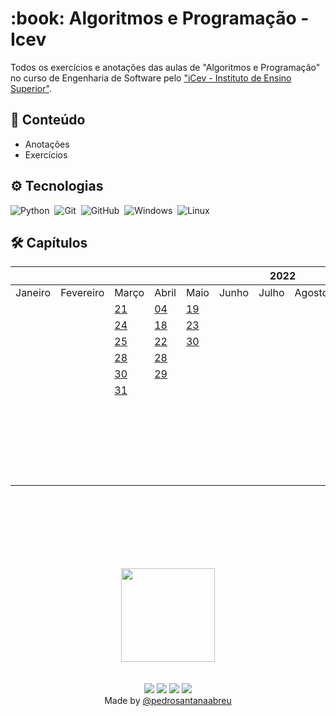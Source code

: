 <h1 align="left">:book: Algoritmos e Programação - Icev</h1>

Todos os exercícios e anotações das aulas de "Algoritmos e Programação" no curso de Engenharia de Software pelo ["iCev - Instituto de Ensino Superior"](https://www.somosicev.com/).
## 📕 Conteúdo
- Anotações
- Exercícios

## :gear: Tecnologias
![Python](https://img.shields.io/badge/Python-3776AB?style=for-the-badge&logo=python&logoColor=white)&nbsp;
![Git](https://img.shields.io/badge/Git-E34F26?style=for-the-badge&logo=git&logoColor=white)&nbsp;
![GitHub](https://img.shields.io/badge/GitHub-100000?style=for-the-badge&logo=github&logoColor=white)&nbsp;
![Windows](https://img.shields.io/badge/Windows-017AD7?style=for-the-badge&logo=windows&logoColor=white)&nbsp;
![Linux](	https://img.shields.io/badge/Linux-E34F26?style=for-the-badge&logo=linux&logoColor=black)&nbsp;

## 🛠 Capítulos
<table>
  <thead>
    <tr>
      <th class="tg-c3ow" colspan="12">2022</th>
    </tr>
  </thead>
  <tbody>
    <tr>
      <td class="tg-c3ow">Janeiro</td>
      <td class="tg-0pky">Fevereiro</td>
      <td class="tg-0pky">Março</td>
      <td class="tg-0pky">Abril</td>
      <td class="tg-0pky">Maio</td>
      <td class="tg-0pky">Junho</td>
      <td class="tg-0pky">Julho</td>
      <td class="tg-0pky">Agosto</td>
      <td class="tg-0pky">Setembro</td>
      <td class="tg-0pky">Outubro</td>
      <td class="tg-0pky">Novembro</td>
      <td class="tg-0pky">Dezembro</td>
    </tr>
    <tr>
      <td class="tg-c3ow"></td>
      <td class="tg-0pky"></td>
      <td class="tg-0pky"><a href="https://rebrand.ly/ul2hf22" target="_blank" rel="noopener noreferrer">21</a></td>
      <td class="tg-0pky"><a href="https://rebrand.ly/zqnwkh2" target="_blank" rel="noopener noreferrer">04</a></td>
      <td class="tg-0pky"><a href="https://rebrand.ly/78poj16" target="_blank" rel="noopener noreferrer">19</a></td>
      <td class="tg-0pky"></td>
      <td class="tg-0pky"></td>
      <td class="tg-0pky"></td>
      <td class="tg-0pky"></td>
      <td class="tg-0pky"></td>
      <td class="tg-0pky"></td>
      <td class="tg-0pky"></td>
    </tr>
    <tr>
      <td class="tg-c3ow"></td>
      <td class="tg-0pky"></td>
      <td class="tg-y02l"><a href="https://rebrand.ly/hbuytvt" target="_blank" rel="noopener noreferrer">24</a></td>
      <td class="tg-y02l"><a href="https://rebrand.ly/b67dxtg" target="_blank" rel="noopener noreferrer">18</a></td>
      <td class="tg-y02l"><a href="https://rebrand.ly/kh9d8sg" target="_blank" rel="noopener noreferrer">23</a></td>
      <td class="tg-0pky"></td>
      <td class="tg-0pky"></td>
      <td class="tg-0pky"></td>
      <td class="tg-0pky"></td>
      <td class="tg-0pky"></td>
      <td class="tg-0pky"></td>
      <td class="tg-0pky"></td>
    </tr>
    <tr>
      <td class="tg-c3ow"></td>
      <td class="tg-0pky"></td>
      <td class="tg-y02l"><a href="https://rebrand.ly/4feuea5" target="_blank" rel="noopener noreferrer">25</a></td>
      <td class="tg-y02l"><a href="https://rebrand.ly/2nowbnf" target="_blank" rel="noopener noreferrer">22</a></td>
      <td class="tg-y02l"><a href="https://rb.gy/anzpcj" target="_blank" rel="noopener noreferrer">30</a></td>
      <td class="tg-0pky"></td>
      <td class="tg-0pky"></td>
      <td class="tg-0pky"></td>
      <td class="tg-0pky"></td>
      <td class="tg-0pky"></td>
      <td class="tg-0pky"></td>
      <td class="tg-0pky"></td>
    </tr>
    <tr>
      <td class="tg-c3ow"></td>
      <td class="tg-0pky"></td>
      <td class="tg-y02l"><a href="https://rebrand.ly/vbo4a71" target="_blank" rel="noopener noreferrer">28</a></td>
      <td class="tg-y02l"><a href="https://rebrand.ly/kz36r0k" target="_blank" rel="noopener noreferrer">28</a></td>
      <td class="tg-0pky"></td>
      <td class="tg-0pky"></td>
      <td class="tg-0pky"></td>
      <td class="tg-0pky"></td>
      <td class="tg-0pky"></td>
      <td class="tg-0pky"></td>
      <td class="tg-0pky"></td>
      <td class="tg-0pky"></td>
    </tr>
    <tr>
      <td class="tg-c3ow"></td>
      <td class="tg-0pky"></td>
      <td class="tg-y02l"><a href="https://rebrand.ly/4d30ce" target="_blank" rel="noopener noreferrer">30</a></td>
      <td class="tg-y02l"><a href="https://rebrand.ly/nfq2u7k" target="_blank" rel="noopener noreferrer">29</a></td>
      <td class="tg-0pky"></td>
      <td class="tg-0pky"></td>
      <td class="tg-0pky"></td>
      <td class="tg-0pky"></td>
      <td class="tg-0pky"></td>
      <td class="tg-0pky"></td>
      <td class="tg-0pky"></td>
      <td class="tg-0pky"></td>
    </tr>
    <tr>
      <td class="tg-c3ow"></td>
      <td class="tg-0pky"></td>
      <td class="tg-y02l"><a href="https://rebrand.ly/61seo2x" target="_blank" rel="noopener noreferrer">31</a></td>
      <td class="tg-0pky"></td>
      <td class="tg-0pky"></td>
      <td class="tg-0pky"></td>
      <td class="tg-0pky"></td>
      <td class="tg-0pky"></td>
      <td class="tg-0pky"></td>
      <td class="tg-0pky"></td>
      <td class="tg-0pky"></td>
      <td class="tg-0pky"></td>
    </tr>
    <tr>
      <td class="tg-c3ow"></td>
      <td class="tg-0pky"></td>
      <td class="tg-0pky"></td>
      <td class="tg-0pky"></td>
      <td class="tg-0pky"></td>
      <td class="tg-0pky"></td>
      <td class="tg-0pky"></td>
      <td class="tg-0pky"></td>
      <td class="tg-0pky"></td>
      <td class="tg-0pky"></td>
      <td class="tg-0pky"></td>
      <td class="tg-0pky"></td>
    </tr>
    <tr>
      <td class="tg-c3ow"></td>
      <td class="tg-0pky"></td>
      <td class="tg-0pky"></td>
      <td class="tg-0pky"></td>
      <td class="tg-0pky"></td>
      <td class="tg-0pky"></td>
      <td class="tg-0pky"></td>
      <td class="tg-0pky"></td>
      <td class="tg-0pky"></td>
      <td class="tg-0pky"></td>
      <td class="tg-0pky"></td>
      <td class="tg-0pky"></td>
    </tr>
    <tr>
      <td class="tg-c3ow"></td>
      <td class="tg-0pky"></td>
      <td class="tg-0pky"></td>
      <td class="tg-0pky"></td>
      <td class="tg-0pky"></td>
      <td class="tg-0pky"></td>
      <td class="tg-0pky"></td>
      <td class="tg-0pky"></td>
      <td class="tg-0pky"></td>
      <td class="tg-0pky"></td>
      <td class="tg-0pky"></td>
      <td class="tg-0pky"></td>
    </tr>
    <tr>
      <td class="tg-c3ow"></td>
      <td class="tg-0pky"></td>
      <td class="tg-0pky"></td>
      <td class="tg-0pky"></td>
      <td class="tg-0pky"></td>
      <td class="tg-0pky"></td>
      <td class="tg-0pky"></td>
      <td class="tg-0pky"></td>
      <td class="tg-0pky"></td>
      <td class="tg-0pky"></td>
      <td class="tg-0pky"></td>
      <td class="tg-0pky"></td>
    </tr>
    <tr>
      <td class="tg-c3ow"></td>
      <td class="tg-0pky"></td>
      <td class="tg-0pky"></td>
      <td class="tg-0pky"></td>
      <td class="tg-0pky"></td>
      <td class="tg-0pky"></td>
      <td class="tg-0pky"></td>
      <td class="tg-0pky"></td>
      <td class="tg-0pky"></td>
      <td class="tg-0pky"></td>
      <td class="tg-0pky"></td>
      <td class="tg-0pky"></td>
    </tr>
    <tr>
      <td class="tg-c3ow"></td>
      <td class="tg-0pky"></td>
      <td class="tg-0pky"></td>
      <td class="tg-0pky"></td>
      <td class="tg-0pky"></td>
      <td class="tg-0pky"></td>
      <td class="tg-0pky"></td>
      <td class="tg-0pky"></td>
      <td class="tg-0pky"></td>
      <td class="tg-0pky"></td>
      <td class="tg-0pky"></td>
      <td class="tg-0pky"></td>
    </tr>
    <tr>
      <td class="tg-c3ow"></td>
      <td class="tg-0pky"></td>
      <td class="tg-0pky"></td>
      <td class="tg-0pky"></td>
      <td class="tg-0pky"></td>
      <td class="tg-0pky"></td>
      <td class="tg-0pky"></td>
      <td class="tg-0pky"></td>
      <td class="tg-0pky"></td>
      <td class="tg-0pky"></td>
      <td class="tg-0pky"></td>
      <td class="tg-0pky"></td>
    </tr>
    <tr>
      <td class="tg-c3ow"></td>
      <td class="tg-0pky"></td>
      <td class="tg-0pky"></td>
      <td class="tg-0pky"></td>
      <td class="tg-0pky"></td>
      <td class="tg-0pky"></td>
      <td class="tg-0pky"></td>
      <td class="tg-0pky"></td>
      <td class="tg-0pky"></td>
      <td class="tg-0pky"></td>
      <td class="tg-0pky"></td>
      <td class="tg-0pky"></td>
    </tr>
    <tr>
      <td class="tg-c3ow"></td>
      <td class="tg-0pky"></td>
      <td class="tg-0pky"></td>
      <td class="tg-0pky"></td>
      <td class="tg-0pky"></td>
      <td class="tg-0pky"></td>
      <td class="tg-0pky"></td>
      <td class="tg-0pky"></td>
      <td class="tg-0pky"></td>
      <td class="tg-0pky"></td>
      <td class="tg-0pky"></td>
      <td class="tg-0pky"></td>
    </tr>
    <tr>
      <td class="tg-c3ow"></td>
      <td class="tg-0pky"></td>
      <td class="tg-0pky"></td>
      <td class="tg-0pky"></td>
      <td class="tg-0pky"></td>
      <td class="tg-0pky"></td>
      <td class="tg-0pky"></td>
      <td class="tg-0pky"></td>
      <td class="tg-0pky"></td>
      <td class="tg-0pky"></td>
      <td class="tg-0pky"></td>
      <td class="tg-0pky"></td>
    </tr>
    <tr>
      <td class="tg-c3ow"></td>
      <td class="tg-0pky"></td>
      <td class="tg-0pky"></td>
      <td class="tg-0pky"></td>
      <td class="tg-0pky"></td>
      <td class="tg-0pky"></td>
      <td class="tg-0pky"></td>
      <td class="tg-0pky"></td>
      <td class="tg-0pky"></td>
      <td class="tg-0pky"></td>
      <td class="tg-0pky"></td>
      <td class="tg-0pky"></td>
    </tr>
    <tr>
      <td class="tg-c3ow"></td>
      <td class="tg-0pky"></td>
      <td class="tg-0pky"></td>
      <td class="tg-0pky"></td>
      <td class="tg-0pky"></td>
      <td class="tg-0pky"></td>
      <td class="tg-0pky"></td>
      <td class="tg-0pky"></td>
      <td class="tg-0pky"></td>
      <td class="tg-0pky"></td>
      <td class="tg-0pky"></td>
      <td class="tg-0pky"></td>
    </tr>
    <tr>
      <td class="tg-c3ow"></td>
      <td class="tg-0pky"></td>
      <td class="tg-0pky"></td>
      <td class="tg-0pky"></td>
      <td class="tg-0pky"></td>
      <td class="tg-0pky"></td>
      <td class="tg-0pky"></td>
      <td class="tg-0pky"></td>
      <td class="tg-0pky"></td>
      <td class="tg-0pky"></td>
      <td class="tg-0pky"></td>
      <td class="tg-0pky"></td>
    </tr>
    <tr>
      <td class="tg-c3ow"></td>
      <td class="tg-0pky"></td>
      <td class="tg-0pky"></td>
      <td class="tg-0pky"></td>
      <td class="tg-0pky"></td>
      <td class="tg-0pky"></td>
      <td class="tg-0pky"></td>
      <td class="tg-0pky"></td>
      <td class="tg-0pky"></td>
      <td class="tg-0pky"></td>
      <td class="tg-0pky"></td>
      <td class="tg-0pky"></td>
    </tr>
    <tr>
      <td class="tg-c3ow"></td>
      <td class="tg-0pky"></td>
      <td class="tg-0pky"></td>
      <td class="tg-0pky"></td>
      <td class="tg-0pky"></td>
      <td class="tg-0pky"></td>
      <td class="tg-0pky"></td>
      <td class="tg-0pky"></td>
      <td class="tg-0pky"></td>
      <td class="tg-0pky"></td>
      <td class="tg-0pky"></td>
      <td class="tg-0pky"></td>
    </tr>
    <tr>
      <td class="tg-c3ow"></td>
      <td class="tg-0pky"></td>
      <td class="tg-0pky"></td>
      <td class="tg-0pky"></td>
      <td class="tg-0pky"></td>
      <td class="tg-0pky"></td>
      <td class="tg-0pky"></td>
      <td class="tg-0pky"></td>
      <td class="tg-0pky"></td>
      <td class="tg-0pky"></td>
      <td class="tg-0pky"></td>
      <td class="tg-0pky"></td>
    </tr>
    <tr>
      <td class="tg-c3ow"></td>
      <td class="tg-0pky"></td>
      <td class="tg-0pky"></td>
      <td class="tg-0pky"></td>
      <td class="tg-0pky"></td>
      <td class="tg-0pky"></td>
      <td class="tg-0pky"></td>
      <td class="tg-0pky"></td>
      <td class="tg-0pky"></td>
      <td class="tg-0pky"></td>
      <td class="tg-0pky"></td>
      <td class="tg-0pky"></td>
    </tr>
    <tr>
      <td class="tg-c3ow"></td>
      <td class="tg-0pky"></td>
      <td class="tg-0pky"></td>
      <td class="tg-0pky"></td>
      <td class="tg-0pky"></td>
      <td class="tg-0pky"></td>
      <td class="tg-0pky"></td>
      <td class="tg-0pky"></td>
      <td class="tg-0pky"></td>
      <td class="tg-0pky"></td>
      <td class="tg-0pky"></td>
      <td class="tg-0pky"></td>
    </tr>
    <tr>
      <td class="tg-c3ow"></td>
      <td class="tg-0pky"></td>
      <td class="tg-0pky"></td>
      <td class="tg-0pky"></td>
      <td class="tg-0pky"></td>
      <td class="tg-0pky"></td>
      <td class="tg-0pky"></td>
      <td class="tg-0pky"></td>
      <td class="tg-0pky"></td>
      <td class="tg-0pky"></td>
      <td class="tg-0pky"></td>
      <td class="tg-0pky"></td>
    </tr>
    <tr>
      <td class="tg-c3ow"></td>
      <td class="tg-0pky"></td>
      <td class="tg-0pky"></td>
      <td class="tg-0pky"></td>
      <td class="tg-0pky"></td>
      <td class="tg-0pky"></td>
      <td class="tg-0pky"></td>
      <td class="tg-0pky"></td>
      <td class="tg-0pky"></td>
      <td class="tg-0pky"></td>
      <td class="tg-0pky"></td>
      <td class="tg-0pky"></td>
    </tr>
    <tr>
      <td class="tg-c3ow"></td>
      <td class="tg-0pky"></td>
      <td class="tg-0pky"></td>
      <td class="tg-0pky"></td>
      <td class="tg-0pky"></td>
      <td class="tg-0pky"></td>
      <td class="tg-0pky"></td>
      <td class="tg-0pky"></td>
      <td class="tg-0pky"></td>
      <td class="tg-0pky"></td>
      <td class="tg-0pky"></td>
      <td class="tg-0pky"></td>
    </tr>
    <tr>
      <td class="tg-c3ow"></td>
      <td class="tg-0pky"></td>
      <td class="tg-0pky"></td>
      <td class="tg-0pky"></td>
      <td class="tg-0pky"></td>
      <td class="tg-0pky"></td>
      <td class="tg-0pky"></td>
      <td class="tg-0pky"></td>
      <td class="tg-0pky"></td>
      <td class="tg-0pky"></td>
      <td class="tg-0pky"></td>
      <td class="tg-0pky"></td>
    </tr>
    <tr>
      <td class="tg-c3ow"></td>
      <td class="tg-0pky"></td>
      <td class="tg-0pky"></td>
      <td class="tg-0pky"></td>
      <td class="tg-0pky"></td>
      <td class="tg-0pky"></td>
      <td class="tg-0pky"></td>
      <td class="tg-0pky"></td>
      <td class="tg-0pky"></td>
      <td class="tg-0pky"></td>
      <td class="tg-0pky"></td>
      <td class="tg-0pky"></td>
    </tr>
  </tbody>
</table>

<br><br>
<br><br>
<br><br>
<div align=center>
  <a href="https://www.somosicev.com">
  <img src="https://www.somosicev.com/wp-content/themes/iCEV-1.0/images/logo.png" width="150em ">
</a>
</div>
<br></br>
<div align=center>
  <a href="https://instagram.com/pedrosantanaabreu" target="_blank"><img src="https://img.shields.io/badge/-Instagram-%23E4405F?style=for-the-badge&logo=instagram&logoColor=white" target="_blank"></a>
  <a href = "mailto:pedro.santana-professional@outlook.com"><img src="https://img.shields.io/badge/-Gmail-%23333?style=for-the-badge&logo=gmail&logoColor=white" target="_blank"></a>
  <a href="https://www.linkedin.com/in/pedrosantanaabreu" target="_blank"><img src="https://img.shields.io/badge/-LinkedIn-%230077B5?style=for-the-badge&logo=linkedin&logoColor=white" target="_blank"></a>
     <a href="https://api.whatsapp.com/send/?phone=5586981618738&text&app_absent=0" target="_blank"><img src="https://img.shields.io/badge/WhatsApp-25D366?style=for-the-badge&logo=whatsapp&logoColor=white" target="_blank"></a> 
</div>
<div align=center>Made by <a href="https://linktr.ee/pedrosantanaabreu" target="_blank">@pedrosantanaabreu</a></div>
